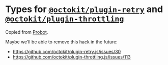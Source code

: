 # Types for [`@octokit/plugin-retry`](https://github.com/octokit/plugin-retry.js) and [`@octokit/plugin-throttling`](https://github.com/octokit/plugin-throttling.js)

Copied from [Probot](https://github.com/probot/probot/tree/618d73885fd0175df1ed14ee79d3457bb0f4e10c/src/%40types).

Maybe we’ll be able to remove this hack in the future:

- https://github.com/octokit/plugin-retry.js/issues/30
- https://github.com/octokit/plugin-throttling.js/issues/113
